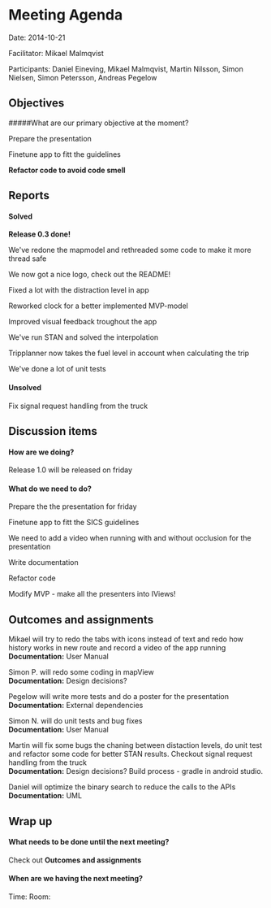 # Meeting Agenda

Date: 2014-10-21

Facilitator: Mikael Malmqvist

Participants: Daniel Eineving, Mikael Malmqvist, Martin Nilsson, Simon Nielsen, Simon Petersson, Andreas Pegelow

## Objectives
#####What are our primary objective at the moment?

Prepare the presentation

Finetune app to fitt the guidelines

<b>Refactor code to avoid code smell</b>

## Reports
#### Solved

<b>Release 0.3 done!</b>

We've redone the mapmodel and rethreaded some code to make it more thread safe

We now got a nice logo, check out the README! 

Fixed a lot with the distraction level in app

Reworked clock for a better implemented MVP-model

Improved visual feedback troughout the app

We've run STAN and solved the interpolation

Tripplanner now takes the fuel level in account when calculating the trip

We've done a lot of unit tests

#### Unsolved

Fix signal request handling from the truck

## Discussion items

#### How are we doing?

Release 1.0 will be released on friday

#### What do we need to do?

Prepare the the presentation for friday

Finetune app to fitt the SICS guidelines

We need to add a video when running with and without occlusion for the presentation 

Write documentation

Refactor code

Modify MVP - make all the presenters into IViews!


## Outcomes and assignments

Mikael will try to redo the tabs with icons instead of text and redo how history works in new route and record a video of the app running
</br>
<b>Documentation:</b> User Manual

Simon P. will redo some coding in mapView
</br>
<b>Documentation:</b> Design decisions?

Pegelow will write more tests and do a poster for the presentation
</br>
<b>Documentation:</b> External dependencies

Simon N. will do unit tests and bug fixes
</br>
<b>Documentation:</b> User Manual

Martin will fix some bugs the chaning between distaction levels, do unit test and refactor some code for better STAN results. Checkout signal request handling from the truck
</br>
<b>Documentation:</b> Design decisions? Build process - gradle in android studio.

Daniel will optimize the binary search to reduce the calls to the APIs
</br>
<b>Documentation:</b> UML

## Wrap up 

#### What needs to be done until the next meeting?

Check out __Outcomes and assignments__


#### When are we having the next meeting?
Time: 
Room: 
